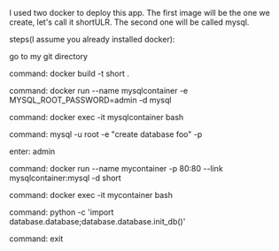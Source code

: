 I used two docker to deploy this app. The first image will be the one we create, let's call it shortULR.
The second one will be called mysql.

steps(I assume you already installed docker):

go to my git directory

command: docker build -t short .

command: docker run --name mysqlcontainer -e MYSQL_ROOT_PASSWORD=admin -d mysql

command: docker exec -it mysqlcontainer bash

command: mysql -u root -e "create database foo" -p

enter: admin

command: docker run --name mycontainer -p 80:80 --link mysqlcontainer:mysql -d short 

command: docker exec -it mycontainer bash

command: python -c 'import database.database;database.database.init_db()'

command: exit








